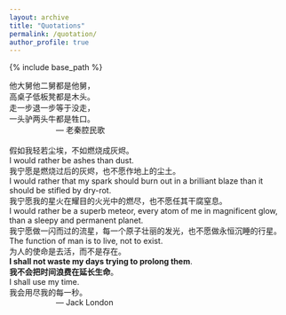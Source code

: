 ```yaml
---
layout: archive
title: "Quotations"
permalink: /quotation/
author_profile: true
---
```


{% include base_path %}

他大舅他二舅都是他舅，<br/>
高桌子低板凳都是木头。<br/>
走一步退一步等于没走，<br/>
一头驴两头牛都是牲口。<br/>
&emsp;&emsp;&emsp;&emsp;&emsp;&emsp;― 老秦腔民歌
<br/><br/>
假如我轻若尘埃，不如燃烧成灰烬。<br/>
I would rather be ashes than dust.<br/>
我宁愿是燃烧过后的灰烬，也不愿作地上的尘土。<br/>
I would rather that my spark should burn out in a brilliant blaze than it should be stifled by dry-rot.<br/>
我宁愿我的星火在耀目的火光中的燃尽，也不愿任其干腐窒息。<br/>
I would rather be a superb meteor, every atom of me in magnificent glow, than a sleepy and permanent planet.<br/>
我宁愿做一闪而过的流星，每一个原子壮丽的发光，也不愿做永恒沉睡的行星。<br/>
The function of man is to live, not to exist.<br/>
为人的使命是去活，而不是存在。<br/>
**I shall not waste my days trying to prolong them**.<br/>
**我不会把时间浪费在延长生命**。<br/>
I shall use my time.<br/>
我会用尽我的每一秒。<br/>
&emsp;&emsp;&emsp;&emsp;&emsp;&emsp;― Jack London 

